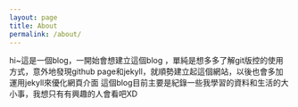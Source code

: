 ```yaml
---
layout: page
title: About
permalink: /about/
---
```


hi~這是一個blog，一開始會想建立這個blog ，單純是想多多了解git版控的使用方式，意外地發現github page和jekyll，就順勢建立起這個網站，以後也會多加運用jekyll來優化網頁介面
這個blog目前主要是紀錄一些我學習的資料和生活的大小事，我想只有有興趣的人會看吧XD
